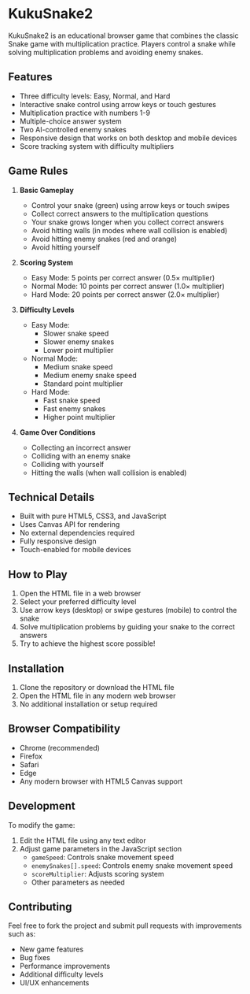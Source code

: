 # KukuSnake2

KukuSnake2 is an educational browser game that combines the classic Snake game with multiplication practice. Players control a snake while solving multiplication problems and avoiding enemy snakes.

## Features

- Three difficulty levels: Easy, Normal, and Hard
- Interactive snake control using arrow keys or touch gestures
- Multiplication practice with numbers 1-9
- Multiple-choice answer system
- Two AI-controlled enemy snakes
- Responsive design that works on both desktop and mobile devices
- Score tracking system with difficulty multipliers

## Game Rules

1. **Basic Gameplay**
   - Control your snake (green) using arrow keys or touch swipes
   - Collect correct answers to the multiplication questions
   - Your snake grows longer when you collect correct answers
   - Avoid hitting walls (in modes where wall collision is enabled)
   - Avoid hitting enemy snakes (red and orange)
   - Avoid hitting yourself

2. **Scoring System**
   - Easy Mode: 5 points per correct answer (0.5× multiplier)
   - Normal Mode: 10 points per correct answer (1.0× multiplier)
   - Hard Mode: 20 points per correct answer (2.0× multiplier)

3. **Difficulty Levels**
   - Easy Mode:
     - Slower snake speed
     - Slower enemy snakes
     - Lower point multiplier
   - Normal Mode:
     - Medium snake speed
     - Medium enemy snake speed
     - Standard point multiplier
   - Hard Mode:
     - Fast snake speed
     - Fast enemy snakes
     - Higher point multiplier

4. **Game Over Conditions**
   - Collecting an incorrect answer
   - Colliding with an enemy snake
   - Colliding with yourself
   - Hitting the walls (when wall collision is enabled)

## Technical Details

- Built with pure HTML5, CSS3, and JavaScript
- Uses Canvas API for rendering
- No external dependencies required
- Fully responsive design
- Touch-enabled for mobile devices

## How to Play

1. Open the HTML file in a web browser
2. Select your preferred difficulty level
3. Use arrow keys (desktop) or swipe gestures (mobile) to control the snake
4. Solve multiplication problems by guiding your snake to the correct answers
5. Try to achieve the highest score possible!

## Installation

1. Clone the repository or download the HTML file
2. Open the HTML file in any modern web browser
3. No additional installation or setup required

## Browser Compatibility

- Chrome (recommended)
- Firefox
- Safari
- Edge
- Any modern browser with HTML5 Canvas support

## Development

To modify the game:
1. Edit the HTML file using any text editor
2. Adjust game parameters in the JavaScript section
   - `gameSpeed`: Controls snake movement speed
   - `enemySnakes[].speed`: Controls enemy snake movement speed
   - `scoreMultiplier`: Adjusts scoring system
   - Other parameters as needed

## Contributing

Feel free to fork the project and submit pull requests with improvements such as:
- New game features
- Bug fixes
- Performance improvements
- Additional difficulty levels
- UI/UX enhancements
